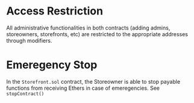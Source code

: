 # Access Restriction

All administrative functionalities in both contracts (adding admins, storeowners, 
storefronts, etc) are restricted to the appropriate addresses through modifiers.


# Emeregency Stop

In the `Storefront.sol` contract, the Storeowner is able to stop payable 
functions from receiving Ethers in case of emeregencies. See `stopContract()`
